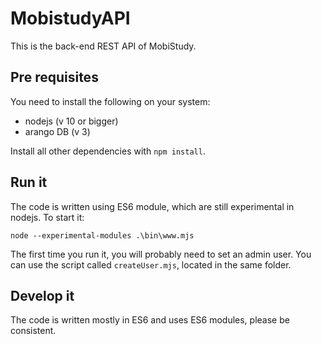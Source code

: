 # MobistudyAPI

This is the back-end REST API of MobiStudy.

## Pre requisites

You need to install the following on your system:

- nodejs (v 10 or bigger)
- arango DB (v 3)

Install all other dependencies with `npm install`.


## Run it

The code is written using ES6 module, which are still experimental in nodejs.
To start it:

    node --experimental-modules .\bin\www.mjs

The first time you run it, you will probably need to set an admin user.
You can use the script called `createUser.mjs`, located in the same folder.

## Develop it

The code is written mostly in ES6 and uses ES6 modules, please be consistent.
